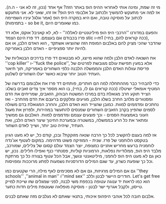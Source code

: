 מי זה שמת, ומינה אותי לאחראי ההיפ הופ באתר הזה? אף אחד (נכון, זה לא אני - ה.ה). אז למה אני מתעקש להמשיך ולכתוב על אלבומי היפ הופ? אז זהו, שאני לא. אני מתעקש לכתוב על מוסיקה טובה, ואם היא במקרה היפ הופ (אמר וגלגל עיניו השמיימה בתמימות) - so be it, כמו שאומרים היום. 

והפעם במדורנו ''הרכבי היפ הופ מיליטנטיים לאללה'' - לא, לא קאניבל אוקס, אלא דד פרז בכבודם וגם בעצמם. דד פרז הינם הצמד stic ו-m1 (ככה קוראים להם, בחיי), שהדבר שהכי מציק להם באלבום המופת הזה שהוציאו אשתקד , הוא האדם הלבן, או אם להיות יותר ספציפיים - האדם הלבן באמריקה. 

את השנאה לאדם הלבן ולמה שהוא מייצג, לא מבטאים דד פרז בדרכים הבנאליות של ''cop killer'' ו-''fuck the police'', אלא במעין תפישת עולם מגובשת לפרטים של פריסת עוולות האדם הלבן והממשלה הלבנה כלפי השחורים באמריקה, תוך תיאור העתיד הטוב יותר שיבוא כאשר יעלו השחורים לשלטון. 

כדי להבהיר כבר מההתחלה למה הם חותרים, פותחים דד פרז את אלבומם בדרשה של המטיף אומאלי ישיטלה (ככה קוראים גם לו, בחיי), בו הוא מספר איך צדים זאבים בשלג: הצייד תוקע חרב מגואלת בדם במרכז המשטח הבוהק, הזאבים, שמריחים את הדם ומסנוורים מלהב החרב בשלג הלבן, מגיעים ומלקקים ברעבם את הדם מהחרב - ואז נחתכים ומדממים למוות. כמובן שהצייד הוא האדם הלבן, והחרב המגואלת בדם משולה לסמים שהפיץ בקרב הזאבים השחורים שמנסים להתעשר במהירות, ולפרוץ את מעגל העוני באמצעות הסמים - וכך פוצעים עצמם ומדממים למוות. האלבום גם ממשיך ומתאר את כל הרע בממשלה, במשטרה ובמערכת החינוך שיצר האדם הלבן, ואת העתיד, שיהיה טוב יותר, ושייך לאדם השחור. 

אז למה בעצם להקשיב לכל כך הרבה שנאה מזוקקת? ובכן, קודם כל, יש לא מעט הגיון בטקסט הלוחמני של פרז. שנית - המוזיקה פשוט מדהימה. במקום לעטוף אג'נדה לוחמנית ברעש מחריש אוזניים כמצופה, יוצר הצמד עולם קסום של צלילים, שמורכב, מלבד היפ הופ, ממלודיות נפלאות, הרמוניות קוליות, פסנתרי כנף ואפילו חלילים. נכון, יש כאן גם לא מעט היפ הופ לוחמני, מיליטאנטי ונושך, אבל הכל עטוף בצורה כל כך מרתקת וכל כך שופעת כשרון, עד שגם המילים הדורסניות נשמעות לפתע מרוככות ומפויסות. 

גם אם המילים מרגיזות, גם אם לא מסכימים לאף מילה, הרי שקטעים כמו
''they schools'' ,''animal in man'' ו''mind sex'' חודרים היישר לבטן וללב. Let's get free הוא כמו לראות יד ענוגה עטופה בכפפת משי לבנה, לפני שמגלים שזו שייכת למייק טייסון, ולקבל אגרוף ישר לבטן - מוסיקה מופלאה שעוטפת מילים חדות כתער. 

אלבום חובה לכל אוהבי היפהופ איכותי, בתנאי שאתם לא נעלבים מזה שאתם לבנים.